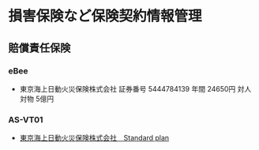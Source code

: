 # 損害保険など保険契約情報管理

## 賠償責任保険
### eBee
* 東京海上日動火災保険株式会社 証券番号 5444784139 年間 24650円 対人対物 5億円
### AS-VT01  
* [東京海上日動火災保険株式会社　Standard plan](https://github.com/japanflyinglabs/docs4dronebirds/blob/master/insurance/IND0782203770.pdf.pdf) 
